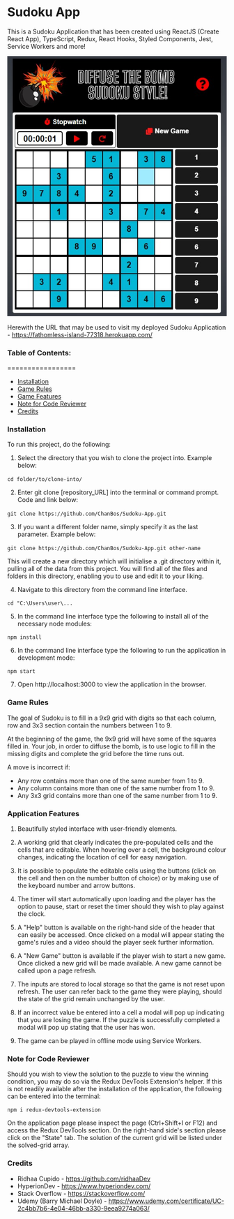# Sudoku App

This is a Sudoku Application that has been created using ReactJS (Create React App), TypeScript, Redux, React Hooks, Styled Components, Jest, Service Workers and more!

![Sudoku App](https://github.com/ChanBos/Sudoku-App/blob/master/public/images/Sudoku%20App.jpg)

Herewith the URL that may be used to visit my deployed Sudoku Application - https://fathomless-island-77318.herokuapp.com/

### Table of Contents:

=================

- [Installation](#installation)
- [Game Rules](#game-rules)
- [Game Features](#game-features)
- [Note for Code Reviewer](#note-for-code-reviewer)
- [Credits](#credits)

### Installation

To run this project, do the following:

1. Select the directory that you wish to clone the project into. Example below:

`cd folder/to/clone-into/`

2. Enter git clone [repository_URL] into the terminal or command prompt. Code and link below:

`git clone https://github.com/ChanBos/Sudoku-App.git`

3. If you want a different folder name, simply specify it as the last parameter. Example below:

`git clone https://github.com/ChanBos/Sudoku-App.git other-name`

This will create a new directory which will initialise a .git directory within it, pulling all of the data from this project. You will find all of the files and folders in this directory, enabling you to use and edit it to your liking.

4. Navigate to this directory from the command line interface.

```
cd "C:\Users\user\...
```

5. In the command line interface type the following to install all of the necessary node modules:

```
npm install
```

6. In the command line interface type the following to run the application in development mode:

```
npm start
```

7. Open http://localhost:3000 to view the application in the browser.

### Game Rules

The goal of Sudoku is to fill in a 9x9 grid with digits so that each column, row and 3x3 section contain the numbers between 1 to 9.

At the beginning of the game, the 9x9 grid will have some of the squares filled in. Your job, in order to diffuse the bomb, is to use logic to fill in the missing digits and complete the grid before the time runs out.

A move is incorrect if:

- Any row contains more than one of the same number from 1 to 9.
- Any column contains more than one of the same number from 1 to 9.
- Any 3x3 grid contains more than one of the same number from 1 to 9.

### Application Features

1. Beautifully styled interface with user-friendly elements.

2. A working grid that clearly indicates the pre-populated cells and the cells that are editable. When hovering over a cell, the background colour changes, indicating the location of cell for easy navigation.

3. It is possible to populate the editable cells using the buttons (click on the cell and then on the number button of choice) or by making use of the keyboard number and arrow buttons.

4. The timer will start automatically upon loading and the player has the option to pause, start or reset the timer should they wish to play against the clock.

5. A "Help" button is available on the right-hand side of the header that can easily be accessed. Once clicked on a modal will appear stating the game's rules and a video should the player seek further information.

6. A "New Game" button is available if the player wish to start a new game. Once clicked a new grid will be made available. A new game cannot be called upon a page refresh.

7. The inputs are stored to local storage so that the game is not reset upon refresh. The user can refer back to the game they were playing, should the state of the grid remain unchanged by the user.

8. If an incorrect value be entered into a cell a modal will pop up indicating that you are losing the game. If the puzzle is successfully completed a modal will pop up stating that the user has won.

9. The game can be played in offline mode using Service Workers.

### Note for Code Reviewer

Should you wish to view the solution to the puzzle to view the winning condition, you may do so via the Redux DevTools Extension's helper. If this is not readily available after the installation of the application, the following can be entered into the terminal:

```
npm i redux-devtools-extension
```

On the application page please inspect the page (Ctrl+Shift+I or F12) and access the Redux DevTools section. On the right-hand side's section please click on the "State" tab. The solution of the current grid will be listed under the solved-grid array.

### Credits

- Ridhaa Cupido - https://github.com/ridhaaDev
- HyperionDev - https://www.hyperiondev.com/
- Stack Overflow - https://stackoverflow.com/
- Udemy (Barry Michael Doyle) - https://www.udemy.com/certificate/UC-2c4bb7b6-4e04-46bb-a330-9eea9274a063/
